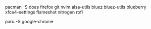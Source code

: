 
pacman -S doas firefox git nvim alsa-utils bluez bluez-utils blueberry xfce4-settings flameshot nitrogen rofi

paru -S google-chrome

